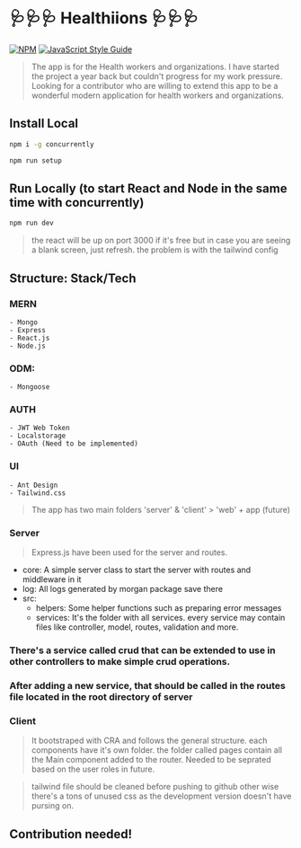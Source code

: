 # 🩺🩺🩺 Healthiions 🩺🩺🩺

[![NPM](https://img.shields.io/badge/node%40latest-%3E%3D%206.0.0-brightgreen)](https://www.npmjs.com/package/holdmyui) [![JavaScript Style Guide](https://img.shields.io/badge/code_style-standard-brightgreen.svg)](https://standardjs.com)

> The app is for the Health workers and organizations. I have started the project a year back but couldn't progress for my work pressure. Looking for a contributor who are willing to extend this app to be a wonderful modern application for health workers and organizations.

## Install Local

```bash
npm i -g concurrently

npm run setup
```

## Run Locally (to start React and Node in the same time with concurrently)

```bash
npm run dev
```

> the react will be up on port 3000 if it's free but in case you are seeing a blank screen, just refresh.
> the problem is with the tailwind config

## Structure: Stack/Tech

### MERN

    - Mongo
    - Express
    - React.js
    - Node.js

### ODM:

    - Mongoose

### AUTH

    - JWT Web Token
    - Localstorage
    - OAuth (Need to be implemented)

### UI

    - Ant Design
    - Tailwind.css

> The app has two main folders 'server' & 'client' > 'web' + app (future)

### Server

> Express.js have been used for the server and routes.

- core: A simple server class to start the server with routes and middleware in it
- log: All logs generated by morgan package save there
- src:
  - helpers: Some helper functions such as preparing error messages
  - services: It's the folder with all services. every service may contain files like controller, model, routes, validation and more.

### There's a service called crud that can be extended to use in other controllers to make simple crud operations.

### After adding a new service, that should be called in the routes file located in the root directory of server

### Client

> It bootstraped with CRA and follows the general structure. each components have it's own folder. the folder called pages contain all the Main component added to the router. Needed to be seprated based on the user roles in future.

> tailwind file should be cleaned before pushing to github other wise there's a tons of unused css as the development version doesn't have pursing on.

## Contribution needed!
